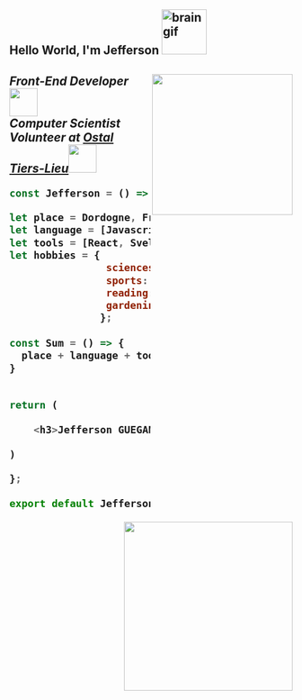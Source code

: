 <h2> Hello World, I'm Jefferson <img src="https://media0.giphy.com/media/d0yhweBmWInGsLhpgV/200w.webp?cid=ecf05e47pnlin209azmqicrltq6rwvw1todhoxftnzblrjul&rid=200w.webp&ct=s" width="80" alt="brain gif"/><h2>

<img align='right' src="https://media4.giphy.com/media/JIX9t2j0ZTN9S/200w.webp?cid=ecf05e471lf0sawcbw2cnm7gvucedd6fgbrl2k6p5n2am7fe&rid=200w.webp&ct=g" width="250">
<p><em>Front-End Developer<img src="https://media3.giphy.com/media/lRLzrbhmh5pFf4jOga/200w.webp?cid=ecf05e47z85d65ej9fbs87z74h2lt7f8frdfu9cog5ssrjsh&rid=200w.webp&ct=s" width="50"></br>
Computer Scientist Volunteer at <a href="https://www.facebook.com/LOstal-Tie481911055670179">Ostal Tiers-Lieu</a><img src="https://media1.giphy.com/media/2wW4ESTnavhypLsb4l/200.webp?cid=ecf05e476e5v4idnvv4itpxy9e1e1jomsetrsxrxx5l0ekq8&rid=200.webp&ct=s" width="50"> 
</em></p>

  
 
```javascript
const Jefferson = () => {

let place = Dordogne, France;
let language = [Javascript, CSS, HTML];
let tools = [React, Svelte, Bootstrap, Material UI, Figma, Trello];
let hobbies = {
                sciences:  ["computer science", "geology", "ecology"],
                sports: ["WNBA", "MLB", "NFL", "NBA"],
                reading: ["sci-fi", "medieval-fantasy", "history"],
                gardening: "Permaculture",
               };
               
const Sum = () => {
  place + language + tools + hobbies
}
                

return (

    <h3>Jefferson GUEGAN</h3>
    
)

};

export default Jefferson;

```
<img align='right' src="https://media2.giphy.com/media/xUA7be0s1t2nTT56rS/200.webp?cid=ecf05e47787xyoo6fue1efqybikfmv1xcu0p64d88r436w1m&rid=200.webp&ct=g" width="300">
